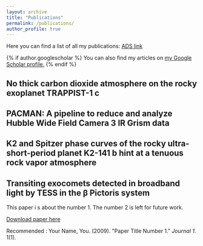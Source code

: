 ```yaml
---
layout: archive
title: "Publications"
permalink: /publications/
author_profile: true
---
```



Here you can find a list of all my publications: [ADS link](
https://ui.adsabs.harvard.edu/user/libraries/1ryuxALvQN2rWE-86p4lCQ)

{% if author.googlescholar %}
  You can also find my articles on <u><a href="{{author.googlescholar}}">my Google Scholar profile</a>.</u>
{% endif %}


No thick carbon dioxide atmosphere on the rocky exoplanet TRAPPIST-1 c
----------------------------------------------------------------------


PACMAN: A pipeline to reduce and analyze Hubble Wide Field Camera 3 IR Grism data
---------------------------------------------------------------------------------


K2 and Spitzer phase curves of the rocky ultra-short-period planet K2-141 b hint at a tenuous rock vapor atmosphere
-------------------------------------------------------------------------------------------------------------------



Transiting exocomets detected in broadband light by TESS in the β Pictoris system
---------------------------------------------------------------------------------



This paper i s about the number 1. The number 2 is left for future work.

[Download paper here](http://academicpages.github.io/files/paper1.pdf)

Recommended  : Your Name, You. (2009). "Paper Title Number 1." <i>Journal 1</i>. 1(1).

